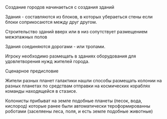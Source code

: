 
Создание городов начинаеться с создания зданий

Здания - составляются из блоков, в которых убераеться стены если блоки соприкосаются между друг другом.

Строительство зданий вверх или в низ сопутствует размещением межэтажных полов

Здания соединяются дорогами - или тропами.

Игроку необходимо размещать в зданиях оборудования для удовлетворения нужд жителей города.


Сценарное предисловие

Жители разных планет галактики нашли способы размещать колонии на разных планетах по средствам отправки на космических кораблях команды находящейся в стазисе. 

Колонисты прибыват на земле подобные планеты (песок, вода, кислород) которые ранее были автоматически тероформированны роботами (заселяены леса, поля, и есть земле подобные животные)



